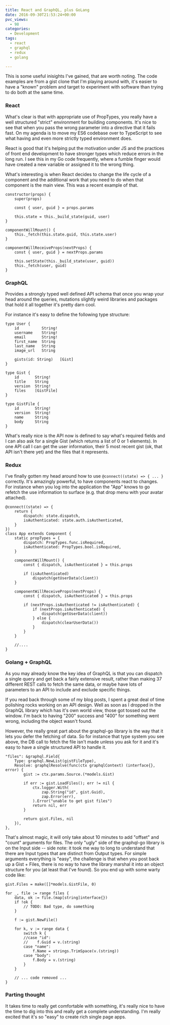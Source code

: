 ```yaml
---
title: React and GraphQL, plus GoLang
date: 2016-09-30T21:53:24+00:00
pvc_views:
  - 98
categories:
  - Development
tags:
  - react
  - graphql
  - redux
  - golang

---
```


This is some useful inisights I've gained, that are worth noting. The code examples are from a gist clone that I'm playing around with, it's easier to have a "known" problem and target to experiment with software than trying to do both at the same time.

### React

What's clear is that with appropriate use of PropTypes, you really have a well structured "strict" environment for building components. It's nice to see that when you pass the wrong parameter into a directive that it fails fast. On my agenda is to move my ES6 codebase over to TypeScript to see what having and even more strictly typed environment does.

React is good that it's helping put the motivation under JS and the practices of front end development to have stronger types which reduce errors in the long run. I see this in my Go code frequently, where a fumble finger would have created a new variable or assigned it to the wrong thing.

What's interesting is when React decides to change the life cycle of a component and the additional work that you need to do when that component is the main view. This was a recent example of that.

    constructor(props) {
        super(props)

        const { user, guid } = props.params

        this.state = this._build_state(guid, user)
    }

    componentWillMount() {
        this._fetch(this.state.guid, this.state.user)
    }

    componentWillReceiveProps(nextProps) {
        const { user, guid } = nextProps.params

        this.setState(this._build_state(user, guid))
        this._fetch(user, guid)
    }

### GraphQL

Provides a strongly typed well defined API schema that once you wrap your head around the queries, mutations slightly weird libraries and packages that hold it all together it's pretty darn cool. 

For instance it's easy to define the following type structure:

    type User {
        id          String!
        username    String!
        email       String!
        first_name  String
        last_name   String
        image_url   String

        gists(id: String)   [Gist]
    }
      
    type Gist {
        id       String!
        title    String
        version  String!
        files    [GistFile]
    }
      
    type GistFile {
        id       String!
        version  String!
        name     String
        body     String
    }
      
What's really nice is the API now is defined to say what's required fields and I can also ask for a single Gist (which returns a list of 0 or 1 elements). In one API call I can get the user information, their 5 most recent gist (ok, that API isn't there yet) and the files that it represents.

### Redux

I've finally gotten my head around how to use ``@connect((state) => { ... }`` correctly. It's amazingly powerful, to have components react to changes. For instance when you log into the application the "App" knows to go refetch the use information to surface (e.g. that drop menu with your avatar attached).

    @connect((state) => {
        return {
            dispatch: state.dispatch,
            isAuthenticated: state.auth.isAuthenticated,
        }
    })
    class App extends Component {
        static propTypes = {
            dispatch: PropTypes.func.isRequired,
            isAuthenticated: PropTypes.bool.isRequired,
        }

        componentWillMount() {
            const { dispatch, isAuthenticated } = this.props

            if (isAuthenticated)
                dispatch(getUserData(client))
        }

        componentWillReceiveProps(nextProps) {
            const { dispatch, isAuthenticated } = this.props

            if (nextProps.isAuthenticated != isAuthenticated) {
                if (nextProps.isAuthenticated) {
                    dispatch(getUserData(client))
                } else {
                    dispatch(clearUserData())
                }
            }
        }

        //....
    }


### Golang + GraphQL

As you may already know the key idea of GraphQL is that you can dispatch a single query and get back a fairly extensive result, rather than making 37 different REST calls to fetch the same data, or maybe have lots of parameters to an API to include and exclude specific things.

If you read back through some of my blog posts, I spent a great deal of time polishing rocks working on an API design. Well as soon as I dropped in the GraphQL library which has it's own world view, those got tossed out the window. I'm back to having "200" success and "400" for something went wrong, including the object wasn't found.

However, the really great part about the graphql-go library is the way that it lets you defer the fetching of data. So for instance that type system you see above, the DB call to fetch the file isn't made unless you ask for it and it's easy to have a single structured API to handle it.

    "files": &graphql.Field{
        Type: graphql.NewList(gistFileType),
        Resolve: graphqlResolve(func(ctx graphqlContext) (interface{}, error) {
            gist := ctx.params.Source.(*models.Gist)

            if err := gist.LoadFiles(); err != nil {
                ctx.logger.With(
                    zap.String("id", gist.Guid),
                    zap.Error(err),
                ).Error("unable to get gist files")
                return nil, err
            }

            return gist.Files, nil
        }),
    },

That's almost magic, it will only take about 10 minutes to add "offset" and "count" arguments for files. The only "ugly" side of the graphql-go library is on the Input side -- side note: it took me way to long to understand that there are Input types that are distinct from Output types. For simple arguments everything is "easy", the challenge is that when you post back up a Gist + Files, there is no way to have the library marshal it into an object structure for you (at least that I've found). So you end up with some warty code like:

    gist.Files = make([]*models.GistFile, 0)

    for _, file := range files {
        data, ok := file.(map[string]interface{})
        if !ok {
            // TODO: Bad type, do something
        }

        f := gist.NewFile()

        for k, v := range data {
            switch k {
            //case "id":
            //    f.Guid = v.(string)
            case "name":
                f.Name = strings.TrimSpace(v.(string))
            case "body":
                f.Body = v.(string)
            }
        }
        
        // ... code removed ...
    }
    
### Parting thought

It takes time to really get comfortable with something, it's really nice to have the time to dig into this and really get a complete understanding. I'm really excited that it's so "easy" to create rich single page apps.
